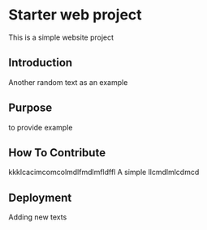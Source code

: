 # Starter web project
This is a simple website project

## Introduction
Another random text as an example

## Purpose
to provide example

## How To Contribute
kkklcacimcomcolmdlfmdlmfldffl
A simple llcmdlmlcdmcd

## Deployment
Adding new texts
